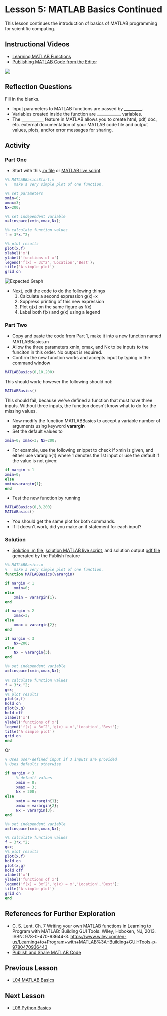 # **Lesson 5: MATLAB Basics Continued**

This lesson continues the introduction of basics of MATLAB programming for scientific computing. 
  
## **Instructional Videos**
* [Learning MATLAB Functions](http://www.learningmatlab.com/videos/IndividualPages/10-Functions/FunctionsIntro.html)
* [Publishing MATLAB Code from the Editor](https://www.youtube.com/watch?v=CWgl5Ylltxk&feature=emb_title&ab_channel=MATLAB)

[![](http://img.youtube.com/vi/CWgl5Ylltxk/0.jpg)](http://www.youtube.com/watch?v=CWgl5Ylltxk "")

## **Reflection Questions**
Fill in the blanks.
* Input parameters to MATLAB functions are passed by _________.
* Variables created inside the function are ____________ variables.
* The ___________ feature in MATLAB allows you to create html, pdf, doc, etc. external documentation of your MATLAB code file and output values, plots, and/or error messages for sharing. 

## **Activity**
### **Part One**
* Start with this [.m file](/CHEclassFa20/In%20Class%20Problem%20Activities/MATLAB/MATLABBasicsStart.m) or [MATLAB live script](https://github.com/ashleefv/ApplNumComp/blob/master/CHEclassFa20/In%20Class%20Problem%20Activities/MATLAB/MATLABBasicsStart.mlx)

```MATLAB
%% MATLABBasicsStart.m
%   make a very simple plot of one function.

%% set parameters
xmin=0;
xmax=3;
Nx=200;

%% set independent variable
x=linspace(xmin,xmax,Nx);

%% calculate function values
f = 3*x.^2;

%% plot results
plot(x,f)
xlabel('x')
ylabel('functions of x')
legend('f(x) = 3x^2','Location','Best');
title('A simple plot')
grid on
```
![Expected Graph](/Lesson_images/figure_L05.jpg)

* Next, edit the code to do the following things
  1. Calculate a second expression g(x)=x
  2. Suppress printing of this new expression
  3. Plot g(x) on the same figure as f(x)
  4. Label both f(x) and g(x) using a legend
  
### **Part Two**
* Copy and paste the code from Part 1, make it into a new function named MATLABBasics.m
* Allow the three parameters xmin, xmax, and Nx to be inputs to the funciton in this order. No output is required. 
* Confirm the new function works and accepts input by typing in the command window
```MATLAB
MATLABBasics(0,10,200)
```
This should work; however the following should not:
```MATLAB
MATLABBasics()
```
This should fail, because we've defined a function that must have three inputs. Without three inputs, the function doesn't know what to do for the missing values.
* Now modify the function MATLABBasics to accept a variable number of arguments using keyword **varargin**
* Set the default values to 
```MATLAB
xmin=0; xmax=3; Nx=200;
```
* For example, use the following snippet to check if xmin is given, and either use varargin{1} where 1 denotes the 1st input or use the default if the value is not given:

```MATLAB
if nargin < 1
xmin=0;
else
xmin=varargin{1};
end
```
* Test the new function by running
```MATLAB
MATLABBasics(0,3,200)
MATLABasics()
```
* You should get the same plot for both commands.
* If it doesn't work, did you make an if statement for each input? 

### **Solution**
* [Solution .m file](/CHEclassFa20/In%20Class%20Problem%20Solutions/MATLAB/MATLABBasics.m), [solution MATLAB live script](https://github.com/ashleefv/ApplNumComp/blob/master/CHEclassFa20/In%20Class%20Problem%20Solutions/MATLAB/MATLABBasics.mlx), and solution output [pdf file](https://github.com/ashleefv/ApplNumComp/blob/master/CHEclassFa20/In%20Class%20Problem%20Solutions/MATLAB/MATLABBasicsSoln.pdf) generated by the Publish feature
```MATLAB
%% MATLABBasics.m
%   make a very simple plot of one function.
function MATLABBasics(varargin)

if nargin < 1
    xmin=0;
else 
    xmin = varargin{1};
end

if nargin < 2
    xmax=3; 
else 
    xmax = varargin{2};
end

if nargin < 3
    Nx=200;
else 
    Nx = varargin{3};
end

%% set independent variable
x=linspace(xmin,xmax,Nx);

%% calculate function values
f = 3*x.^2;
g=x;
%% plot results
plot(x,f)
hold on
plot(x,g)
hold off
xlabel('x')
ylabel('functions of x')
legend('f(x) = 3x^2','g(x) = x','Location','Best');
title('A simple plot')
grid on
end
```
Or
```MATLAB
% Uses user-defined input if 3 inputs are provided
% Uses defaults otherwise

if nargin < 3
     % default values
     xmin = 0; 
     xmax = 3;
     Nx = 200;
else
     xmin = varargin{1};
     xmax = varargin{2};
     Nx = varargin{3};
end

%% set independent variable
x=linspace(xmin,xmax,Nx);

%% calculate function values
f = 3*x.^2;
g=x;
%% plot results
plot(x,f)
hold on
plot(x,g)
hold off
xlabel('x')
ylabel('functions of x')
legend('f(x) = 3x^2','g(x) = x','Location','Best');
title('A simple plot')
grid on
end
```

## **References for Further Exploration**
* C. S. Lent. Ch. 7 Writing your own MATLAB functions in Learning to Program with MATLAB: Building GUI Tools. Wiley, Hoboken, NJ, 2013. ISBN: 978-0-470-93644-3. https://www.wiley.com/en-us/Learning+to+Program+with+MATLAB%3A+Building+GUI+Tools-p-9780470936443
* [Publish and Share MATLAB Code](https://www.mathworks.com/help/matlab/matlab_prog/publishing-matlab-code.html)

## **Previous Lesson**
 * [L04 MATLAB Basics](/L04%20MATLAB%20Basics.md)

## **Next Lesson**
 * [L06 Python Basics](/L06%20Python%20Basics.md)
